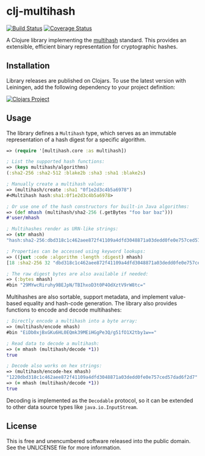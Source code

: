clj-multihash
=============

[![Build Status](https://travis-ci.org/greglook/clj-multihash.svg?branch=develop)](https://travis-ci.org/greglook/clj-multihash)
[![Coverage Status](https://coveralls.io/repos/greglook/clj-multihash/badge.svg)](https://coveralls.io/r/greglook/clj-multihash)

A Clojure library implementing the
[multihash](https://github.com/jbenet/multihash) standard. This provides an
extensible, efficient binary representation for cryptographic hashes.

## Installation

Library releases are published on Clojars. To use the latest version with
Leiningen, add the following dependency to your project definition:

[![Clojars Project](http://clojars.org/mvxcvi/multihash/latest-version.svg)](http://clojars.org/mvxcvi/multihash)

## Usage

The library defines a `Multihash` type, which serves as an immutable
representation of a hash digest for a specific algorithm.

```clojure
=> (require '[multihash.core :as multihash])

; List the supported hash functions:
=> (keys multihash/algorithms)
(:sha2-256 :sha2-512 :blake2b :sha3 :sha1 :blake2s)

; Manually create a multihash value:
=> (multihash/create :sha1 "0f1e2d3c4b5a6978")
#<Multihash hash:sha1:0f1e2d3c4b5a6978>

; Or use one of the hash constructors for built-in Java algorithms:
=> (def mhash (multihash/sha2-256 (.getBytes "foo bar baz")))
#'user/mhash

; Multihashes render as URN-like strings:
=> (str mhash)
"hash:sha2-256:dbd318c1c462aee872f41109a4dfd3048871a03dedd0fe0e757ced57dad6f2d7"

; Properties can be accessed using keyword lookups:
=> ((juxt :code :algorithm :length :digest) mhash)
[18 :sha2-256 32 "dbd318c1c462aee872f41109a4dfd3048871a03dedd0fe0e757ced57dad6f2d7"]

; The raw digest bytes are also available if needed:
=> (:bytes mhash)
#bin "29MYwcRiruhy9BEJpN/TBIhxoD3t0P4OdXztV9rW8tc="
```

Multihashes are also sortable, support metadata, and implement value-based
equality and hash-code generation. The library also provides functions to encode
and decode multihashes:

```clojure
; Directly encode a multihash into a byte array:
=> (multihash/encode mhash)
#bin "EiDb0xjBxGKu6HL0EQmk39MEiHGgPe3Q/g51fO1X2tby1w=="

; Read data to decode a multihash:
=> (= mhash (multihash/decode *1))
true

; Decode also works on hex strings:
=> (multihash/encode-hex mhash)
"1220dbd318c1c462aee872f41109a4dfd3048871a03dedd0fe0e757ced57dad6f2d7"
=> (= mhash (multihash/decode *1))
true
```

Decoding is implemented as the `Decodable` protocol, so it can be extended to
other data source types like `java.io.InputStream`.

## License

This is free and unencumbered software released into the public domain.
See the UNLICENSE file for more information.
